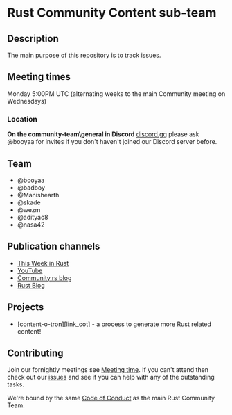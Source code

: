 # Rust Community Content sub-team

## Description

The main purpose of this repository is to track issues.

## Meeting times

Monday 5:00PM UTC (alternating weeks to the main Community meeting on Wednesdays)

### Location

**On the community-team\general in Discord** [discord.gg][link_discord] please ask @booyaa for invites if you don't haven't joined our Discord server before.

## Team

- @booyaa
- @badboy
- @Manishearth
- @skade
- @wezm
- @adityac8
- @nasa42

## Publication channels

- [This Week in Rust][link_twir]
- [YouTube][link_youtube]
- [Community.rs blog][link_community_blog]
- [Rust Blog][link_rust_blog]


## Projects

- [content-o-tron][link_cot] - a process to generate more Rust related content!

## Contributing

Join our fornightly meetings see [Meeting time][link_meeting_time]. If you can't attend then check out our [issues][link_issues] and see if you can help with any of the outstanding tasks.

We're bound by the same [Code of Conduct][link_coc] as the main Rust Community Team.

[link_discord]: https://discordapp.com/channels/442252698964721669/443773747350994945
[link_twir]: https://this-week-in-rust.org/
[link_youtube]: http://youtube.com/c/rustvideos
[link_community_blog]: http://blog.community.rs/en-US/
[link_rust_blog]: https://blog.rust-lang.org/
[liknk_cot]: https://github.com/rust-community/content-o-tron
[link_coc]: https://github.com/rust-community/team/blob/master/CODE_OF_CONDUCT.md
[link_meeting_time]: #meeting-times
[link_issues]: https://github.com/rust-community/content-team/issues

